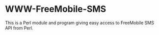 WWW-FreeMobile-SMS
==================

This is a Perl module and program giving easy access to FreeMobile SMS API from Perl.
